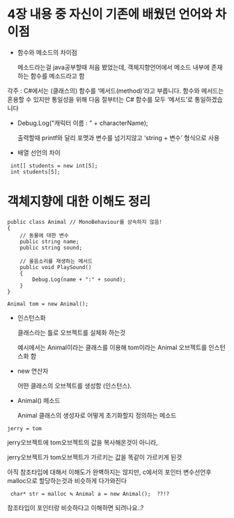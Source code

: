 # 4장 내용 중 자신이 기존에 배웠던 언어와 차이점

* 함수와 메소드의 차이점 

  메소드라는걸 java공부할때 처음 봤었는데, 객체지향언어에서 메소드 내부에 존재하는 함수를 메소드라고 함

각주 : C#에서는 (클래스의) 함수를 ‘메서드(method)’라고 부릅니다. 함수와 메서드는 혼용할 수 있지만 통일성을 위해 다음 절부터는 C# 함수를 모두 ‘메서드’로 통일하겠습니다


* Debug.Log("캐릭터 이름 : " + characterName);

  출력할때 printf와 달리 포맷과 변수를 넘기지않고 ‘string + 변수’ 형식으로 사용

* 배열 선언의 차이
```
 int[] students = new int[5];
 int students[5];
```

# 객체지향에 대한 이해도 정리
```
public class Animal // MonoBehaviour를 상속하지 않음!
{
    // 동물에 대한 변수
    public string name;
    public string sound;

    // 울음소리를 재생하는 메서드
    public void PlaySound()
    {
        Debug.Log(name + ":" + sound);
    }
}

Animal tom = new Animal();
```
* 인스턴스화

  클래스라는 틀로 오브젝트를 실체화 하는것

  예시에서는 Animal이라는 클래스를 이용해 tom이라는 Animal 오브젝트를 인스턴스화 함

* new 연산자

  어떤 클래스의 오브젝트를 생성함 (인스턴스).

* Animal() 메소드

  Animal 클래스의 생성자로 어떻게 초기화할지 정의하는 메소드
```
jerry = tom
```
jerry오브젝트에 tom오브젝트의 값을 복사해온것이 아니라,

jerry오브젝트가 tom오브젝트가 가르키는 값을 똑같이 가르키게 된것

아직 참조타입에 대해서 이해도가 완벽하지는 않지만, c에서의 포인터 변수선언후 malloc으로 할당하는것과 비슷하게 다가와진다
```
 char* str = malloc ≒ Animal a = new Animal();  ??!?
```
참조타입이 포인터랑 비슷하다고 이해하면 되려나요..?

